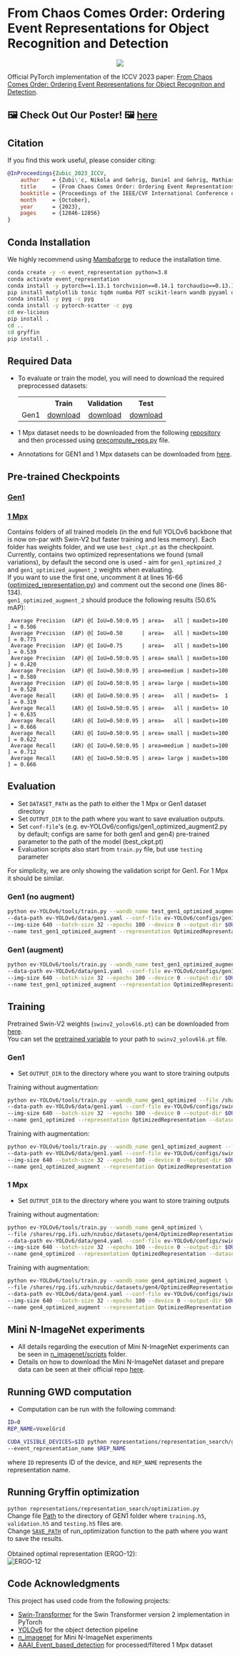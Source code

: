 # From Chaos Comes Order: Ordering Event Representations for Object Recognition and Detection
<p align="center">
  <img src="https://rpg.ifi.uzh.ch/img/papers/iccv23_zubic.png">
</p>

Official PyTorch implementation of the ICCV 2023 paper: [From Chaos Comes Order: Ordering Event Representations for Object Recognition and Detection](https://arxiv.org/abs/2304.13455).

## 🖼️ Check Out Our Poster! 🖼️ [here](https://download.ifi.uzh.ch/rpg/event_representation_study/ICCV23_Zubic.pdf)

## Citation
If you find this work useful, please consider citing:
```bibtex
@InProceedings{Zubic_2023_ICCV,
    author    = {Zubi\'c, Nikola and Gehrig, Daniel and Gehrig, Mathias and Scaramuzza, Davide},
    title     = {From Chaos Comes Order: Ordering Event Representations for Object Recognition and Detection},
    booktitle = {Proceedings of the IEEE/CVF International Conference on Computer Vision (ICCV)},
    month     = {October},
    year      = {2023},
    pages     = {12846-12856}
}
```

## Conda Installation
We highly recommend using [Mambaforge](https://github.com/conda-forge/miniforge#mambaforge) to reduce the installation time.
```Bash
conda create -y -n event_representation python=3.8
conda activate event_representation
conda install -y pytorch==1.13.1 torchvision==0.14.1 torchaudio==0.13.1 pytorch-cuda=11.7 -c pytorch -c nvidia
pip install matplotlib tonic tqdm numba POT scikit-learn wandb pyyaml opencv-python bbox-visualizer pycocotools h5py hdf5plugin timm tensorboard addict
conda install -y pyg -c pyg
conda install -y pytorch-scatter -c pyg
cd ev-licious
pip install .
cd ..
cd gryffin
pip install .
```

## Required Data
* To evaluate or train the model, you will need to download the required preprocessed datasets:
  <table><tbody>
  <th valign="bottom"></th>
  <th valign="bottom">Train</th>
  <th valign="bottom">Validation</th>
  <th valign="bottom">Test</th>
  <tr><td align="left">Gen1</td>
  <td align="center"><a href="https://download.ifi.uzh.ch/rpg/event_representation_study/gen1/training.h5">download</a></td>
  <td align="center"><a href="https://download.ifi.uzh.ch/rpg/event_representation_study/gen1/validation.h5">download</a></td>
  <td align="center"><a href="https://download.ifi.uzh.ch/rpg/event_representation_study/gen1/testing.h5">download</a></td>
  </tbody></table>

* 1 Mpx dataset needs to be downloaded from the following [repository](https://github.com/wds320/AAAI_Event_based_detection) and then processed using [precompute_reps.py](https://github.com/uzh-rpg/event_representation_study/blob/master/ev-YOLOv6/yolov6/data/gen4/precompute_reps.py) file.

* Annotations for GEN1 and 1 Mpx datasets can be downloaded from [here](https://download.ifi.uzh.ch/rpg/event_representation_study/annotations.zip).

## Pre-trained Checkpoints
### [Gen1](https://download.ifi.uzh.ch/rpg/event_representation_study/GEN1.zip)
### [1 Mpx](https://download.ifi.uzh.ch/rpg/event_representation_study/GEN4.zip)
Contains folders of all trained models (in the end full YOLOv6 backbone that is now on-par with Swin-V2 but faster training and less memory). Each folder has weights folder, and we use `best_ckpt.pt` as the checkpoint.<br>
Currently, contains two optimized representations we found (small variations), by default the second one is used - aim for `gen1_optimized_2` and `gen1_optimized_augment_2` weights when evaluating.<br>
If you want to use the first one, uncomment it at lines 16-66 ([optimized_representation.py](https://github.com/uzh-rpg/event_representation_study/blob/master/representations/optimized_representation.py)) and comment out the second one (lines 86-134).<br>
`gen1_optimized_augment_2` should produce the following results (50.6% mAP):
```
 Average Precision  (AP) @[ IoU=0.50:0.95 | area=   all | maxDets=100 ] = 0.506
 Average Precision  (AP) @[ IoU=0.50      | area=   all | maxDets=100 ] = 0.775
 Average Precision  (AP) @[ IoU=0.75      | area=   all | maxDets=100 ] = 0.539
 Average Precision  (AP) @[ IoU=0.50:0.95 | area= small | maxDets=100 ] = 0.420
 Average Precision  (AP) @[ IoU=0.50:0.95 | area=medium | maxDets=100 ] = 0.580
 Average Precision  (AP) @[ IoU=0.50:0.95 | area= large | maxDets=100 ] = 0.528
 Average Recall     (AR) @[ IoU=0.50:0.95 | area=   all | maxDets=  1 ] = 0.319
 Average Recall     (AR) @[ IoU=0.50:0.95 | area=   all | maxDets= 10 ] = 0.635
 Average Recall     (AR) @[ IoU=0.50:0.95 | area=   all | maxDets=100 ] = 0.666
 Average Recall     (AR) @[ IoU=0.50:0.95 | area= small | maxDets=100 ] = 0.622
 Average Recall     (AR) @[ IoU=0.50:0.95 | area=medium | maxDets=100 ] = 0.712
 Average Recall     (AR) @[ IoU=0.50:0.95 | area= large | maxDets=100 ] = 0.666
```


## Evaluation
- Set `DATASET_PATH` as the path to either the 1 Mpx or Gen1 dataset directory
- Set `OUTPUT_DIR` to the path where you want to save evaluation outputs.
- Set `conf-file`'s (e.g. ev-YOLOv6/configs/gen1_optimized_augment2.py by default; configs are same for both gen1 and gen4) pre-trained parameter to the path of the model (best_ckpt.pt)
- Evaluation scripts also start from `train.py` file, but use `testing` parameter

For simplicity, we are only showing the validation script for Gen1. For 1 Mpx it should be similar.
### Gen1 (no augment)
```Bash
python ev-YOLOv6/tools/train.py --wandb_name test_gen1_optimized_augment --file $DATASET_PATH \
--data-path ev-YOLOv6/data/gen1.yaml --conf-file ev-YOLOv6/configs/gen1_optimized_augment2.py \
--img-size 640 --batch-size 32 --epochs 100 --device 0 --output-dir $OUTPUT_DIR \
--name test_gen1_optimized_augment --representation OptimizedRepresentation --dataset gen1 --testing
```
### Gen1 (augment)
```Bash
python ev-YOLOv6/tools/train.py --wandb_name test_gen1_optimized_augment --file $DATASET_PATH \
--data-path ev-YOLOv6/data/gen1.yaml --conf-file ev-YOLOv6/configs/gen1_optimized_augment2.py \
--img-size 640 --batch-size 32 --epochs 100 --device 0 --output-dir $OUTPUT_DIR \
--name test_gen1_optimized_augment --representation OptimizedRepresentation --dataset gen1 --testing --augment
```

## Training
Pretrained Swin-V2 weights (`swinv2_yolov6l6.pt`) can be downloaded from [here](https://download.ifi.uzh.ch/rpg/event_representation_study/swinv2_yolov6l6.pt). <br>
You can set the [pretrained variable](https://github.com/uzh-rpg/event_representation_study/blob/master/ev-YOLOv6/configs/swinv2_yolov6l6_finetune.py#L4) to your path to `swinv2_yolov6l6.pt` file.

### Gen1
- Set `OUTPUT_DIR` to the directory where you want to store training outputs

Training without augmentation:
```Bash
python ev-YOLOv6/tools/train.py --wandb_name gen1_optimized --file /shares/rpg.ifi.uzh/dgehrig/gen1 \
--data-path ev-YOLOv6/data/gen1.yaml --conf-file ev-YOLOv6/configs/swinv2_yolov6l6_finetune.py \
--img-size 640 --batch-size 32 --epochs 100 --device 0 --output-dir $OUTPUT_DIR \
--name gen1_optimized --representation OptimizedRepresentation --dataset gen1
```
Training with augmentation:
```Bash
python ev-YOLOv6/tools/train.py --wandb_name gen1_optimized_augment --file /shares/rpg.ifi.uzh/dgehrig/gen1 \
--data-path ev-YOLOv6/data/gen1.yaml --conf-file ev-YOLOv6/configs/swinv2_yolov6l6_finetune.py \
--img-size 640 --batch-size 32 --epochs 100 --device 0 --output-dir $OUTPUT_DIR \
--name gen1_optimized_augment --representation OptimizedRepresentation --dataset gen1 --augment
```

### 1 Mpx
- Set `OUTPUT_DIR` to the directory where you want to store training outputs

Training without augmentation:
```Bash
python ev-YOLOv6/tools/train.py --wandb_name gen4_optimized \
--file /shares/rpg.ifi.uzh/nzubic/datasets/gen4/OptimizedRepresentation \
--data-path ev-YOLOv6/data/gen4.yaml --conf-file ev-YOLOv6/configs/swinv2_yolov6l6_finetune.py \
--img-size 640 --batch-size 32 --epochs 100 --device 0 --output-dir $OUTPUT_DIR \
--name gen4_optimized --representation OptimizedRepresentation --dataset gen4
```
Training with augmentation:
```Bash
python ev-YOLOv6/tools/train.py --wandb_name gen4_optimized_augment \
--file /shares/rpg.ifi.uzh/nzubic/datasets/gen4/OptimizedRepresentation \
--data-path ev-YOLOv6/data/gen4.yaml --conf-file ev-YOLOv6/configs/swinv2_yolov6l6_finetune.py \
--img-size 640 --batch-size 32 --epochs 100 --device 0 --output-dir $OUTPUT_DIR \
--name gen4_optimized_augment --representation OptimizedRepresentation --dataset gen4 --augment
```

## Mini N-ImageNet experiments
* All details regarding the execution of Mini N-ImageNet experiments can be seen in [n_imagenet/scripts](https://github.com/uzh-rpg/event_representation_study/tree/master/n_imagenet/scripts) folder.
* Details on how to download the Mini N-ImageNet dataset and prepare data can be seen at their official repo [here](https://github.com/82magnolia/n_imagenet).

## Running GWD computation
* Computation can be run with the following command:
```Bash
ID=0
REP_NAME=VoxelGrid

CUDA_VISIBLE_DEVICES=$ID python representations/representation_search/gen1_compute.py \
--event_representation_name $REP_NAME
```
where `ID` represents ID of the device, and `REP_NAME` represents the representation name.

## Running Gryffin optimization
`python representations/representation_search/optimization.py` <br>
Change file [Path](https://github.com/uzh-rpg/event_representation_study/blob/master/representations/representation_search/optimization.py#L294) to the directory of GEN1 folder where `training.h5`, `validation.h5` and `testing.h5` files are. <br>
Change [`SAVE_PATH`](https://github.com/uzh-rpg/event_representation_study/blob/master/representations/representation_search/optimization.py#L272) of run_optimization function to the path where you want to save the results.
<br><br>
Obtained optimal representation (ERGO-12):<br>
![ERGO-12](https://github.com/uzh-rpg/event_representation_study/blob/master/viz/ergo12_visualization.png)

## Code Acknowledgments
This project has used code from the following projects:
- [Swin-Transformer](https://github.com/microsoft/Swin-Transformer) for the Swin Transformer version 2 implementation in PyTorch
- [YOLOv6](https://github.com/meituan/YOLOv6) for the object detection pipeline
- [n_imagenet](https://github.com/82magnolia/n_imagenet) for Mini N-ImageNet experiments
- [AAAI_Event_based_detection](https://github.com/wds320/AAAI_Event_based_detection) for processed/filtered 1 Mpx dataset
